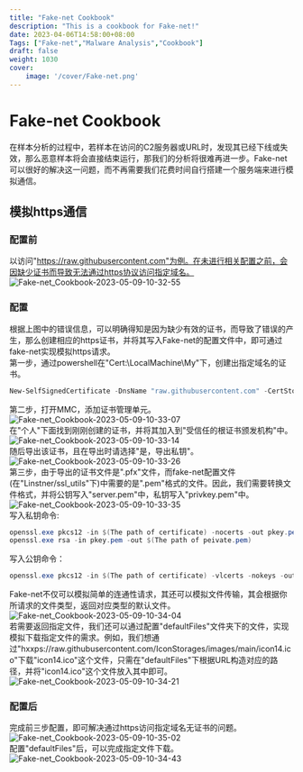 ```yaml
---
title: "Fake-net Cookbook"
description: "This is a cookbook for Fake-net!"
date: 2023-04-06T14:58:00+08:00
Tags: ["Fake-net","Malware Analysis","Cookbook"]
draft: false
weight: 1030
cover: 
    image: '/cover/Fake-net.png'
---
```


# Fake-net Cookbook
在样本分析的过程中，若样本在访问的C2服务器或URL时，发现其已经下线或失效，那么恶意样本将会直接结束运行，那我们的分析将很难再进一步。Fake-net可以很好的解决这一问题，而不再需要我们花费时间自行搭建一个服务端来进行模拟通信。  
## 模拟https通信  
### 配置前  
以访问"https://raw.githubusercontent.com"为例。在未进行相关配置之前，会因缺少证书而导致无法通过https协议访问指定域名。  
![Fake-net_Cookbook-2023-05-09-10-32-55](https://g0mx-picbed.oss-cn-beijing.aliyuncs.com/blogs/pictures/Fake-net_Cookbook-2023-05-09-10-32-55.png)  
### 配置  
根据上图中的错误信息，可以明确得知是因为缺少有效的证书，而导致了错误的产生，那么创建相应的https证书，并将其写入Fake-net的配置文件中，即可通过fake-net实现模拟https请求。  
第一步，通过powershell在"Cert:\LocalMachine\My\"下，创建出指定域名的证书。  
```ps1
New-SelfSignedCertificate -DnsName "raw.githubusercontent.com" -CertStoreLocation "Cert:\LocalMachine\My\"
```  
第二步，打开MMC，添加证书管理单元。  
![Fake-net_Cookbook-2023-05-09-10-33-07](https://g0mx-picbed.oss-cn-beijing.aliyuncs.com/blogs/pictures/Fake-net_Cookbook-2023-05-09-10-33-07.png)  
在"个人"下面找到刚刚创建的证书，并将其加入到"受信任的根证书颁发机构"中。  
![Fake-net_Cookbook-2023-05-09-10-33-14](https://g0mx-picbed.oss-cn-beijing.aliyuncs.com/blogs/pictures/Fake-net_Cookbook-2023-05-09-10-33-14.png)  
随后导出该证书，且在导出时请选择"是，导出私钥"。  
![Fake-net_Cookbook-2023-05-09-10-33-26](https://g0mx-picbed.oss-cn-beijing.aliyuncs.com/blogs/pictures/Fake-net_Cookbook-2023-05-09-10-33-26.png)  
第三步，由于导出的证书文件是".pfx"文件，而fake-net配置文件(在"Linstner/ssl_utils"下)中需要的是".pem"格式的文件。因此，我们需要转换文件格式，并将公钥写入"server.pem"中，私钥写入"privkey.pem"中。  
![Fake-net_Cookbook-2023-05-09-10-33-35](https://g0mx-picbed.oss-cn-beijing.aliyuncs.com/blogs/pictures/Fake-net_Cookbook-2023-05-09-10-33-35.png)  
写入私钥命令:
```ps1
openssl.exe pkcs12 -in $(The path of certificate) -nocerts -out pkey.pem
openssl.exe rsa -in pkey.pem -out $(The path of peivate.pem)
```  
写入公钥命令：
```ps1
openssl.exe pkcs12 -in $(The path of certificate) -vlcerts -nokeys -out $(The path of server.pem)
```  
Fake-net不仅可以模拟简单的连通性请求，其还可以模拟文件传输，其会根据你所请求的文件类型，返回对应类型的默认文件。  
![Fake-net_Cookbook-2023-05-09-10-34-04](https://g0mx-picbed.oss-cn-beijing.aliyuncs.com/blogs/pictures/Fake-net_Cookbook-2023-05-09-10-34-04.png)  
若需要返回指定文件，我们还可以通过配置"defaultFiles"文件夹下的文件，实现模拟下载指定文件的需求。例如，我们想通过"hxxps://raw.githubusercontent.com/IconStorages/images/main/icon14.ico"下载"icon14.ico"这个文件，只需在"defaultFiles"下根据URL构造对应的路径，并将"icon14.ico"这个文件放入其中即可。  
![Fake-net_Cookbook-2023-05-09-10-34-21](https://g0mx-picbed.oss-cn-beijing.aliyuncs.com/blogs/pictures/Fake-net_Cookbook-2023-05-09-10-34-21.png)  
### 配置后  
完成前三步配置，即可解决通过https访问指定域名无证书的问题。  
![Fake-net_Cookbook-2023-05-09-10-35-02](https://g0mx-picbed.oss-cn-beijing.aliyuncs.com/blogs/pictures/Fake-net_Cookbook-2023-05-09-10-35-02.png)  
配置"defaultFiles"后，可以完成指定文件下载。  
![Fake-net_Cookbook-2023-05-09-10-34-43](https://g0mx-picbed.oss-cn-beijing.aliyuncs.com/blogs/pictures/Fake-net_Cookbook-2023-05-09-10-34-43.png)  